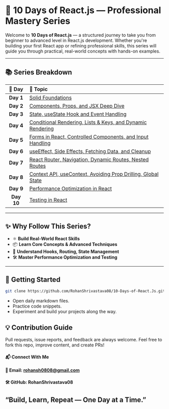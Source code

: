 # 🚀 10 Days of React.js — Professional Mastery Series

Welcome to **10 Days of React.js** — a structured journey to take you from beginner to advanced level in React.js development. Whether you're building your first React app or refining professional skills, this series will guide you through practical, real-world concepts with hands-on examples.

---

## 📚 Series Breakdown

| 📅 Day | 📘 Topic |
| :---: | :--- |
| **Day 1** | [Solid Foundations](./📘%20React.JS%20Professional%20Mastery%20Day%201%20-%20Solid%20Foundations.md) |
| **Day 2** | [Components, Props, and JSX Deep Dive](./📘%20ReactJS%20Professional%20Mastery%20Day%202%20-%20Components,%20Props,%20and%20JSX%20Deep%20Dive.md) |
| **Day 3** | [State, useState Hook and Event Handling](./📘%20ReactJS%20Professional%20Mastery%20Day%203%20-%20State,%20useState%20Hook%20and%20Event%20Handling.md) |
| **Day 4** | [Conditional Rendering, Lists & Keys, and Dynamic Rendering](./📘%20ReactJS%20Professional%20Mastery%20Day%204%20-%20Conditional%20Rendering,%20Lists%20&%20Keys,%20and%20Dynamic%20Rendering.md) |
| **Day 5** | [Forms in React, Controlled Components, and Input Handling](./📘%20ReactJS%20Professional%20Mastery%20Day%205%20-%20Forms%20in%20React,%20Controlled%20Components,%20and%20Input%20Handling.md) |
| **Day 6** | [useEffect, Side Effects, Fetching Data, and Cleanup](./📘%20ReactJS%20Professional%20Mastery%20Day%206%20-%20useEffect,%20Side%20Effects,%20Fetching%20Data,%20and%20Cleanup.md) |
| **Day 7** | [React Router, Navigation, Dynamic Routes, Nested Routes](./📘%20ReactJS%20Professional%20Mastery%20Day%207%20-%20React%20Router,%20Navigation,%20Dynamic%20Routes,%20Nested%20Routes.md) |
| **Day 8** | [Context API, useContext, Avoiding Prop Drilling, Global State](./📘%20ReactJS%20Professional%20Mastery%20Day%208%20-%20Context%20API,%20useContext,%20Avoiding%20Prop%20Drilling,%20Global%20State.md) |
| **Day 9** | [Performance Optimization in React](./📘%20ReactJS%20Professional%20Mastery%20Day%209%20-%20Performance%20Optimization%20in%20React.md) |
| **Day 10** | [Testing in React](./📘%20ReactJS%20Professional%20Mastery%20Day%2010%20-%20Testing%20in%20React.md) |

---

## ✨ Why Follow This Series?

- ⚛️ **Build Real-World React Skills**
- 📦 **Learn Core Concepts & Advanced Techniques**
- 🚀 **Understand Hooks, Routing, State Management**
- 🛠️ **Master Performance Optimization and Testing**

---

## 📌 Getting Started

```bash
git clone https://github.com/RohanShrivastava08/10-Days-of-React.Js.git
```

- Open daily markdown files.
- Practice code snippets.
- Experiment and build your projects along the way.

##  💡 Contribution Guide
Pull requests, issue reports, and feedback are always welcome.
Feel free to fork this repo, improve content, and create PRs!

#### 📬 Connect With Me
#### 📧 Email: rohansh0808@gmail.com

#### 🛠️ GitHub: RohanShrivastava08

## “Build, Learn, Repeat — One Day at a Time.”
